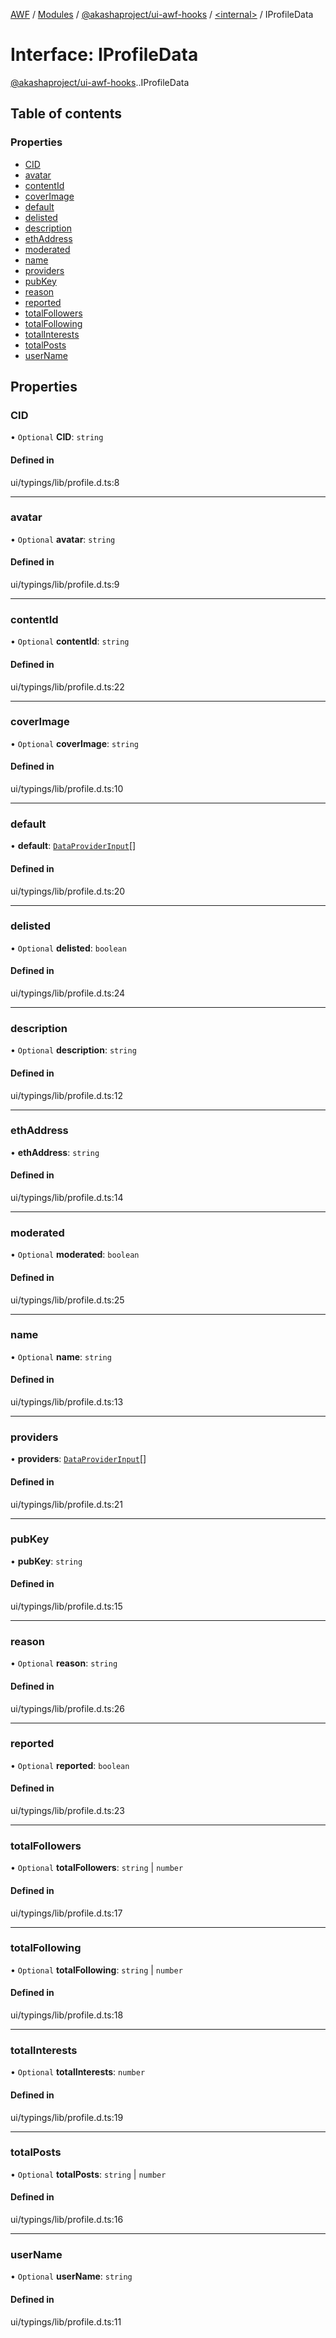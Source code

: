 [AWF](../README.md) / [Modules](../modules.md) / [@akashaproject/ui-awf-hooks](../modules/akashaproject_ui_awf_hooks.md) / [<internal\>](../modules/akashaproject_ui_awf_hooks._internal_.md) / IProfileData

# Interface: IProfileData

[@akashaproject/ui-awf-hooks](../modules/akashaproject_ui_awf_hooks.md).[<internal>](../modules/akashaproject_ui_awf_hooks._internal_.md).IProfileData

## Table of contents

### Properties

- [CID](akashaproject_ui_awf_hooks._internal_.IProfileData.md#cid)
- [avatar](akashaproject_ui_awf_hooks._internal_.IProfileData.md#avatar)
- [contentId](akashaproject_ui_awf_hooks._internal_.IProfileData.md#contentid)
- [coverImage](akashaproject_ui_awf_hooks._internal_.IProfileData.md#coverimage)
- [default](akashaproject_ui_awf_hooks._internal_.IProfileData.md#default)
- [delisted](akashaproject_ui_awf_hooks._internal_.IProfileData.md#delisted)
- [description](akashaproject_ui_awf_hooks._internal_.IProfileData.md#description)
- [ethAddress](akashaproject_ui_awf_hooks._internal_.IProfileData.md#ethaddress)
- [moderated](akashaproject_ui_awf_hooks._internal_.IProfileData.md#moderated)
- [name](akashaproject_ui_awf_hooks._internal_.IProfileData.md#name)
- [providers](akashaproject_ui_awf_hooks._internal_.IProfileData.md#providers)
- [pubKey](akashaproject_ui_awf_hooks._internal_.IProfileData.md#pubkey)
- [reason](akashaproject_ui_awf_hooks._internal_.IProfileData.md#reason)
- [reported](akashaproject_ui_awf_hooks._internal_.IProfileData.md#reported)
- [totalFollowers](akashaproject_ui_awf_hooks._internal_.IProfileData.md#totalfollowers)
- [totalFollowing](akashaproject_ui_awf_hooks._internal_.IProfileData.md#totalfollowing)
- [totalInterests](akashaproject_ui_awf_hooks._internal_.IProfileData.md#totalinterests)
- [totalPosts](akashaproject_ui_awf_hooks._internal_.IProfileData.md#totalposts)
- [userName](akashaproject_ui_awf_hooks._internal_.IProfileData.md#username)

## Properties

### CID

• `Optional` **CID**: `string`

#### Defined in

ui/typings/lib/profile.d.ts:8

___

### avatar

• `Optional` **avatar**: `string`

#### Defined in

ui/typings/lib/profile.d.ts:9

___

### contentId

• `Optional` **contentId**: `string`

#### Defined in

ui/typings/lib/profile.d.ts:22

___

### coverImage

• `Optional` **coverImage**: `string`

#### Defined in

ui/typings/lib/profile.d.ts:10

___

### default

• **default**: [`DataProviderInput`](akashaproject_ui_awf_hooks._internal_.DataProviderInput.md)[]

#### Defined in

ui/typings/lib/profile.d.ts:20

___

### delisted

• `Optional` **delisted**: `boolean`

#### Defined in

ui/typings/lib/profile.d.ts:24

___

### description

• `Optional` **description**: `string`

#### Defined in

ui/typings/lib/profile.d.ts:12

___

### ethAddress

• **ethAddress**: `string`

#### Defined in

ui/typings/lib/profile.d.ts:14

___

### moderated

• `Optional` **moderated**: `boolean`

#### Defined in

ui/typings/lib/profile.d.ts:25

___

### name

• `Optional` **name**: `string`

#### Defined in

ui/typings/lib/profile.d.ts:13

___

### providers

• **providers**: [`DataProviderInput`](akashaproject_ui_awf_hooks._internal_.DataProviderInput.md)[]

#### Defined in

ui/typings/lib/profile.d.ts:21

___

### pubKey

• **pubKey**: `string`

#### Defined in

ui/typings/lib/profile.d.ts:15

___

### reason

• `Optional` **reason**: `string`

#### Defined in

ui/typings/lib/profile.d.ts:26

___

### reported

• `Optional` **reported**: `boolean`

#### Defined in

ui/typings/lib/profile.d.ts:23

___

### totalFollowers

• `Optional` **totalFollowers**: `string` \| `number`

#### Defined in

ui/typings/lib/profile.d.ts:17

___

### totalFollowing

• `Optional` **totalFollowing**: `string` \| `number`

#### Defined in

ui/typings/lib/profile.d.ts:18

___

### totalInterests

• `Optional` **totalInterests**: `number`

#### Defined in

ui/typings/lib/profile.d.ts:19

___

### totalPosts

• `Optional` **totalPosts**: `string` \| `number`

#### Defined in

ui/typings/lib/profile.d.ts:16

___

### userName

• `Optional` **userName**: `string`

#### Defined in

ui/typings/lib/profile.d.ts:11
